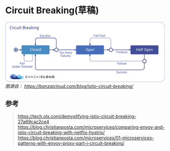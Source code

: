 # Circuit Breaking(草稿)



![Circuit Breaking](circuit-breaking.assets/circuit-breaking-concept.png)
*图源自： https://banzaicloud.com/blog/istio-circuit-breaking/*



## 参考
> https://tech.olx.com/demystifying-istio-circuit-breaking-27a69cac2ce4
> https://blog.christianposta.com/microservices/comparing-envoy-and-istio-circuit-breaking-with-netflix-hystrix/
> https://blog.christianposta.com/microservices/01-microservices-patterns-with-envoy-proxy-part-i-circuit-breaking/
